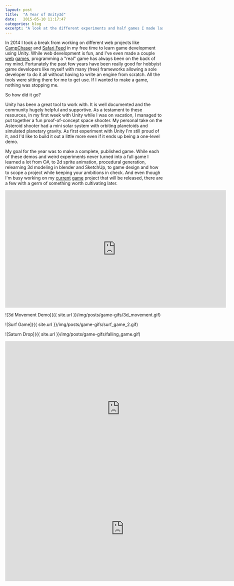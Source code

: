 ```yaml
---
layout: post
title:  "A Year of Unity3d"
date:   2015-05-10 11:17:47
categories: blog
excerpt: "A look at the different experiments and half games I made last year while learning Unity3d."
---
```



In 2014 I took a break from working on different web projects like [CampChaser](http://andrewlaskey.com/work/2014/03/01/campchaser.html) and [Safari Feed](http://andrewlaskey.com/work/2015/04/02/safari-feed.html) in my free time to learn game development using Unity.  While web development is fun,  and I've even made a couple [web](http://andrewlaskey.com/work/2014/03/01/banana-drop.html) [games](http://andrewlaskey.com/work/2014/03/01/mathematap.html), programming a "real" game has always been on the back of my mind. Fortunately the past few years have been really good for hobbyist game developers like myself with many (free) frameworks allowing a sole developer to do it all without having to write an engine from scratch. All the tools were sitting there for me to get use. If I wanted to make a game, nothing was stopping me.

So how did it go?

Unity has been a great tool to work with. It is well documented and the community hugely helpful and supportive. As a testament to these resources, in my first week with Unity while I was on vacation, I managed to put together a fun proof-of-concept space shooter. My personal take on the Asteroid shooter had a mini solar system with orbiting planetoids and simulated planetary gravity. As first experiment with Unity I'm still proud of it, and I'd like to build it out a little more even if it ends up being a one-level demo.

My goal for the year was to make a complete, published game. While each of these demos and weird experiments never turned into a full game I learned a lot from C#, to 2d sprite animation, procedural generation, relearning 3d modeling in blender and SketchUp, to game design and how to scope a project while keeping your ambitions in check. And even though I'm busy working on my [current](https://twitter.com/andrewlaskey/status/596754834826481664) [game](https://twitter.com/andrewlaskey/status/594620606659735552) project that will be released, there are a few with a germ of something worth cultivating later.

<iframe src="http://gfycat.com/ifr/GleamingSoftArgusfish" frameborder="0" scrolling="no" width="706" height="376" style="-webkit-backface-visibility: hidden;-webkit-transform: scale(1);" ></iframe>

![3d Movement Demo]({{ site.url }}/img/posts/game-gifs/3d_movement.gif)

![Surf Game]({{ site.url }}/img/posts/game-gifs/surf_game_2.gif)

![Saturn Drop]({{ site.url }}/img/posts/game-gifs/falling_game.gif)

<iframe src="http://gfycat.com/ifr/BlackKaleidoscopicJunco" frameborder="0" scrolling="no" width="732" height="432" style="-webkit-backface-visibility: hidden;-webkit-transform: scale(1);" ></iframe>

<iframe src="http://gfycat.com/ifr/PleasingShadyBluejay" frameborder="0" scrolling="no" width="758" height="336" style="-webkit-backface-visibility: hidden;-webkit-transform: scale(1);" ></iframe>
